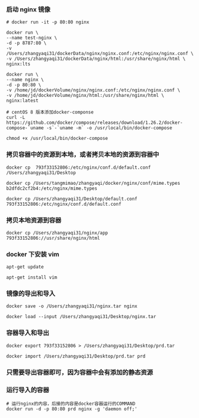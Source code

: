 ### 启动 nginx 镜像

```shell
# docker run -it -p 80:80 nginx

docker run \
--name test-nginx \
-d -p 8787:80 \
-v /Users/zhangyaqi31/dockerData/nginx/nginx.conf:/etc/nginx/nginx.conf \
-v /Users/zhangyaqi31/dockerData/nginx/html:/usr/share/nginx/html \
nginx:lts

docker run \
--name nginx \
-d -p 80:80 \
-v /home/jd/dockerVolume/nginx/nginx.conf:/etc/nginx/nginx.conf \
-v /home/jd/dockerVolume/nginx/html:/usr/share/nginx/html \
nginx:latest

# centOS 8 版本添加docker-componse
curl -L https://github.com/docker/compose/releases/download/1.26.2/docker-compose-`uname -s`-`uname -m` -o /usr/local/bin/docker-compose

chmod +x /usr/local/bin/docker-compose

```

### 拷贝容器中的资源到本地，或者拷贝本地的资源到容器中

```shell
docker cp  793f33152806:/etc/nginx/conf.d/default.conf /Users/zhangyaqi31/Desktop

docker cp /Users/tangmimao/zhangyaqi/docker/nginx/conf/mime.types b2dfdc2cf2b4:/etc/nginx/mime.types

docker cp /Users/zhangyaqi31/Desktop/default.conf 793f33152806:/etc/nginx/conf.d/default.conf
```

### 拷贝本地资源到容器

```shell
docker cp /Users/zhangyaqi31/nginx/app 793f33152806://usr/share/nginx/html
```

### docker 下安装 vim

```shell
apt-get update

apt-get install vim
```

### 镜像的导出和导入

```shell
docker save -o /Users/zhangyaqi31/nginx.tar nginx

docker load --input /Users/zhangyaqi31/Desktop/nginx.tar
```

### 容器导入和导出

```shell
docker export 793f33152806 > /Users/zhangyaqi31/Desktop/prd.tar

docker import /Users/zhangyaqi31/Desktop/prd.tar prd
```

### 只需要导出容器即可，因为容器中会有添加的静态资源

### 运行导入的容器

```shell
# 运行nginx的内容，后接的内容是docker容器运行的COMMAND
docker run -d -p 80:80 prd nginx -g 'daemon off;'
```

<!-- /docker-entrypoint.sh kong docker-start -->